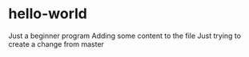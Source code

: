 # hello-world
Just a beginner program
Adding some content to the file
Just trying to create a change from master

